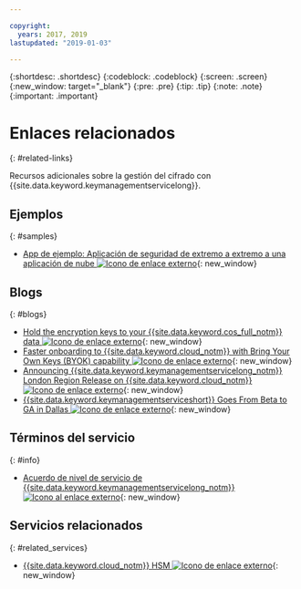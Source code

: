 ```yaml
---

copyright:
  years: 2017, 2019
lastupdated: "2019-01-03"

---
```


{:shortdesc: .shortdesc}
{:codeblock: .codeblock}
{:screen: .screen}
{:new_window: target="_blank"}
{:pre: .pre}
{:tip: .tip}
{:note: .note}
{:important: .important}

# Enlaces relacionados
{: #related-links}

Recursos adicionales sobre la gestión del cifrado con {{site.data.keyword.keymanagementservicelong}}.

## Ejemplos
{: #samples}

- [App de ejemplo: Aplicación de seguridad de extremo a extremo a una aplicación de nube ![Icono de enlace externo](../../icons/launch-glyph.svg "Icono de enlace externo")](https://github.com/IBM-Cloud/secure-file-storage){: new_window}

## Blogs
{: #blogs}

- [Hold the encryption keys to your {{site.data.keyword.cos_full_notm}} data ![Icono de enlace externo](../../icons/launch-glyph.svg "Icono de enlace externo")](https://www.ibm.com/w3-techblog/use-cases/2018/06/encryption-keys-cloud-object-storage/){: new_window}
- [Faster onboarding to {{site.data.keyword.cloud_notm}} with Bring Your Own Keys (BYOK) capability ![Icono de enlace externo](../../icons/launch-glyph.svg "Icono de enlace externo")](https://www.ibm.com/w3-techblog/security/2018/06/byok-key-protect/){: new_window}
- [Announcing {{site.data.keyword.keymanagementservicelong_notm}} London Region Release on {{site.data.keyword.cloud_notm}} ![Icono de enlace externo](../../icons/launch-glyph.svg "Icono de enlace externo")](https://www.ibm.com/blogs/bluemix/2017/12/announcing-ibm-key-protect-london-region-release-ibm-cloud/){: new_window}
- [{{site.data.keyword.keymanagementserviceshort}} Goes From Beta to GA in Dallas ![Icono de enlace externo](../../icons/launch-glyph.svg "Icono de enlace externo")](https://www.ibm.com/blogs/bluemix/2016/12/dallas-key-protect-ga/){: new_window}

## Términos del servicio
{: #info}

- [Acuerdo de nivel de servicio de {{site.data.keyword.keymanagementservicelong_notm}} ![Icono al enlace externo](../../icons/launch-glyph.svg "Iconoal enlace externo")](https://www.ibm.com/software/sla/sladb.nsf/sla/bm-7603-02){: new_window}


## Servicios relacionados
{: #related_services}

- [{{site.data.keyword.cloud_notm}} HSM ![Icono de enlace externo](../../icons/launch-glyph.svg "Icono de enlace externo")](https://www.ibm.com/cloud/hardware-security-module){: new_window}

